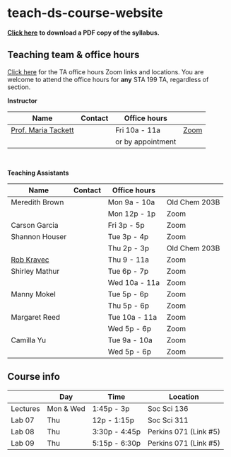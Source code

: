 # teach-ds-course-website

[**Click here**](sta199-fa21-003-syllabus.pdf) **to download a PDF copy of the syllabus.**

## Teaching team & office hours

[Click here](https://docs.google.com/spreadsheets/d/1M_E0l5iXmQVkqoCeeM7XpyCo4_oQAirCe860SUjjgII/edit?usp=sharing) for the TA office hours Zoom links and locations. You are welcome to attend the office hours for **any** STA 199 TA, regardless of section. 

**Instructor**

  Name    |   Contact    |  Office hours  |  <span></span>
|-------------------|------------------|------------------|------------------ 
|[Prof. Maria Tackett](http://stat.duke.edu/~mt324/) | <a href="mailto:maria.tackett@duke.edu" title="email"><i class="fa fa-envelope"></i></a>  | Fri 10a - 11a | [Zoom](https://duke.zoom.us/j/94653677939)
| |  | or by appointment | 

<br> 

**Teaching Assistants**

Name    | Contact    | Office hours  |  <span></span>
|-------------------|------------------|------------------|------------------ 
| Meredith Brown| <a href="mailto:meredith.brown@duke.edu" title="email"><i class="fa fa-envelope"></i></a> | Mon 9a - 10a | Old Chem 203B |
| |  | Mon 12p - 1p | Zoom |
| Carson Garcia| <a href="mailto:carson.garcia@duke.edu" title="email"><i class="fa fa-envelope"></i></a> | Fri 3p - 5p | Zoom |
|Shannon Houser | <a href="mailto:shannon.houser@duke.edu" title="email"><i class="fa fa-envelope"></i></a> | Tue 3p - 4p | Zoom |
| |  | Thu 2p - 3p | Old Chem 203B |
| [Rob Kravec](https://www.linkedin.com/in/robert-kravec-49873a89) | <a href="mailto:robert.kravec@duke.edu" title="email"><i class="fa fa-envelope"></i></a> | Thu  9 - 11a| Zoom |
| Shirley Mathur| <a href="mailto:shirley.mathurc@duke.edu" title="email"><i class="fa fa-envelope"></i></a> | Tue 6p - 7p | Zoom |
| |  | Wed 10a - 11a | Zoom |
| Manny Mokel| <a href="mailto:emmanuel.mokel@duke.edu" title="email"><i class="fa fa-envelope"></i></a> | Tue 5p - 6p  |Zoom|
|| | Thu 5p - 6p  |Zoom|
| Margaret Reed| <a href="mailto:margaret.reed@duke.edu" title="email"><i class="fa fa-envelope"></i></a> | Tue 10a - 11a | Zoom|
| |  | Wed 5p - 6p | Zoom|
| Camilla Yu| <a href="mailto:yue.yu652@duke.edu" title="email"><i class="fa fa-envelope"></i></a> | Tue 9a - 10a | Zoom |
| |  | Wed 5p - 6p | Zoom |

## Course info 

 <span></span> | Day  |   Time   |  Location  | 
|-------------------|------------------|------------------|------------------|
Lectures | Mon & Wed | 1:45p - 3p | Soc Sci 136 |
Lab 07 |Thu | 12p - 1:15p | Soc Sci 311 |
Lab 08 |Thu | 3:30p - 4:45p | Perkins 071 (Link #5)|
Lab 09 |Thu | 5:15p - 6:30p |  Perkins 071 (Link #5) |
